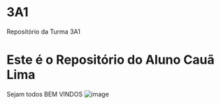 # 3A1
Repositório da Turma 3A1
# Este é o Repositório do Aluno Cauã Lima
Sejam todos BEM VINDOS
![image](https://github.com/caualim/caualim/assets/170740549/aca17504-6e68-4131-b638-08837c7b5216)


